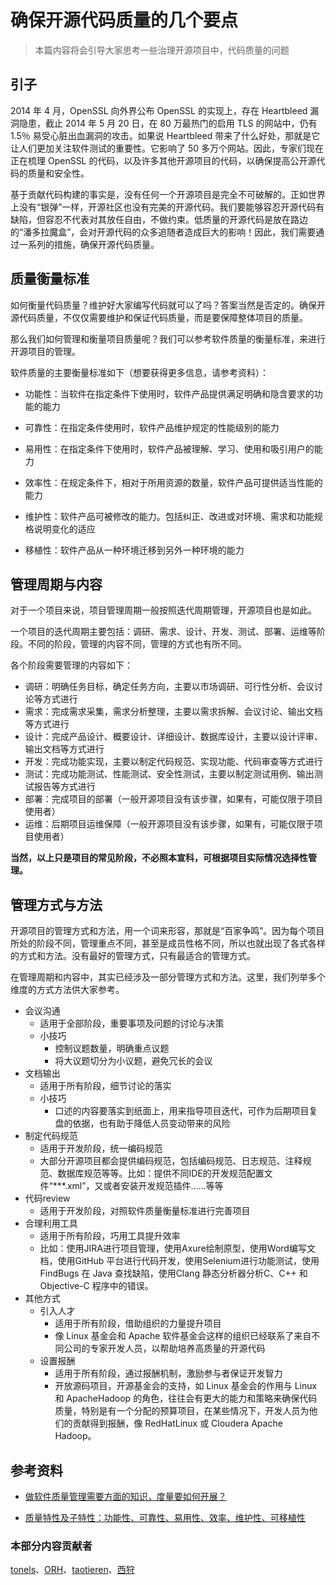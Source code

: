 # 确保开源代码质量的几个要点

> 本篇内容将会引导大家思考一些治理开源项目中，代码质量的问题

## 引子

2014 年 4 月，OpenSSL 向外界公布 OpenSSL 的实现上，存在 Heartbleed 漏洞隐患，截止 2014 年 5 月 20 日，在 80 万最热门的启用 TLS 的网站中，仍有 1.5％ 易受心脏出血漏洞的攻击。如果说 Heartbleed 带来了什么好处，那就是它让人们更加关注软件测试的重要性。它影响了 50 多万个网站。因此，专家们现在正在梳理 OpenSSL 的代码，以及许多其他开源项目的代码，以确保提高公开源代码的质量和安全性。

基于贡献代码构建的事实是，没有任何一个开源项目是完全不可破解的。正如世界上没有“银弹”一样，开源社区也没有完美的开源代码。我们要能够容忍开源代码有缺陷，但容忍不代表对其放任自由，不做约束。低质量的开源代码是放在路边的“潘多拉魔盒”，会对开源代码的众多追随者造成巨大的影响！因此，我们需要通过一系列的措施，确保开源代码质量。

## 质量衡量标准

如何衡量代码质量？维护好大家编写代码就可以了吗？答案当然是否定的。确保开源代码质量，不仅仅需要维护和保证代码质量，而是要保障整体项目的质量。

那么我们如何管理和衡量项目质量呢？我们可以参考软件质量的衡量标准，来进行开源项目的管理。

软件质量的主要衡量标准如下（想要获得更多信息，请参考资料）：

- 功能性：当软件在指定条件下使用时，软件产品提供满足明确和隐含要求的功能的能力

- 可靠性：在指定条件使用时，软件产品维护规定的性能级别的能力

- 易用性：在指定条件下使用时，软件产品被理解、学习、使用和吸引用户的能力

- 效率性：在规定条件下，相对于所用资源的数量，软件产品可提供适当性能的能力

- 维护性：软件产品可被修改的能力。包括纠正、改进或对环境、需求和功能规格说明变化的适应

- 移植性：软件产品从一种环境迁移到另外一种环境的能力

## 管理周期与内容

对于一个项目来说，项目管理周期一般按照迭代周期管理，开源项目也是如此。

一个项目的迭代周期主要包括：调研、需求、设计、开发、测试、部署、运维等阶段。不同的阶段，管理的内容不同，管理的方式也有所不同。

各个阶段需要管理的内容如下：

- 调研：明确任务目标，确定任务方向，主要以市场调研、可行性分析、会议讨论等方式进行
- 需求：完成需求采集，需求分析整理，主要以需求拆解、会议讨论、输出文档等方式进行
- 设计：完成产品设计、概要设计、详细设计、数据库设计，主要以设计评审、输出文档等方式进行
- 开发：完成功能实现，主要以制定代码规范、实现功能、代码审查等方式进行
- 测试：完成功能测试、性能测试、安全性测试，主要以制定测试用例、输出测试报告等方式进行
- 部署：完成项目的部署（一般开源项目没有该步骤，如果有，可能仅限于项目使用者）
- 运维：后期项目运维保障（一般开源项目没有该步骤，如果有，可能仅限于项目使用者）

**当然，以上只是项目的常见阶段，不必照本宣科，可根据项目实际情况选择性管理。**

## 管理方式与方法

开源项目的管理方式和方法，用一个词来形容，那就是“百家争鸣”。因为每个项目所处的阶段不同，管理重点不同，甚至是成员性格不同，所以也就出现了各式各样的方式和方法。没有最好的管理方式，只有最适合的管理方式。

在管理周期和内容中，其实已经涉及一部分管理方式和方法。这里，我们列举多个维度的方式方法供大家参考。

- 会议沟通
  - 适用于全部阶段，重要事项及问题的讨论与决策
  - 小技巧
    - 控制议题数量，明确重点议题
    - 将大议题切分为小议题，避免冗长的会议
- 文档输出
  - 适用于所有阶段，细节讨论的落实
  - 小技巧
    - 口述的内容要落实到纸面上，用来指导项目迭代，可作为后期项目复盘的依据，也有助于降低人员变动带来的风险
- 制定代码规范
  - 适用于开发阶段，统一编码规范
  - 大部分开源项目都会提供编码规范，包括编码规范、日志规范、注释规范、数据库规范等等。比如：提供不同IDE的开发规范配置文件“***.xml”，又或者安装开发规范插件……等等
- 代码review
  - 适用于开发阶段，对照软件质量衡量标准进行完善项目
- 合理利用工具
  - 适用于所有阶段，巧用工具提升效率
  - 比如：使用JIRA进行项目管理，使用Axure绘制原型，使用Word编写文档，使用GitHub 平台进行代码开发，使用Selenium进行功能测试，使用FindBugs 在 Java 查找缺陷，使用Clang 静态分析器分析C、C++ 和 Objective-C 程序中的错误。
- 其他方式
  - 引入人才
    - 适用于所有阶段，借助组织的力量提升项目
    - 像 Linux 基金会和 Apache 软件基金会这样的组织已经联系了来自不同公司的专家开发人员，以帮助培养高质量的开源代码
  - 设置报酬
    - 适用于所有阶段，通过报酬机制，激励参与者保证开发智力
    - 开放源码项目，开源基金会的支持，如 Linux 基金会的作用与 Linux 和 ApacheHadoop 的角色，往往会有更大的能力和策略来确保代码质量，特别是有一个分配的预算项目，在某些情况下，开发人员为他们的贡献得到报酬，像 RedHatLinux 或 Cloudera Apache Hadoop。

## 参考资料

- [做软件质量管理需要方面的知识，度量要如何开展？](https://www.zhihu.com/question/20825147)

- [质量特性及子特性：功能性、可靠性、易用性、效率、维护性、可移植性](http://www.cnitpm.com/pm/6274.html)

### 本部分内容贡献者

[tonels](https://gitee.com/tonels)、[ORH](https://gitee.com/orh)、[taotieren](https://gitee.com/taotieren)、[西狩](https://gitee.com/lihuimingxs)